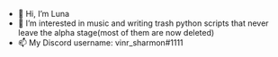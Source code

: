 - 👋 Hi, I’m Luna
- 👀 I’m interested in music and writing trash python scripts that never leave the alpha stage(most of them are now deleted) 
- 📫 My Discord username: vinr_sharmon#1111

<!---
vinr-sharmon/vinr-sharmon is a ✨ special ✨ repository because its `README.md` (this file) appears on your GitHub profile.
You can click the Preview link to take a look at your changes.
--->
